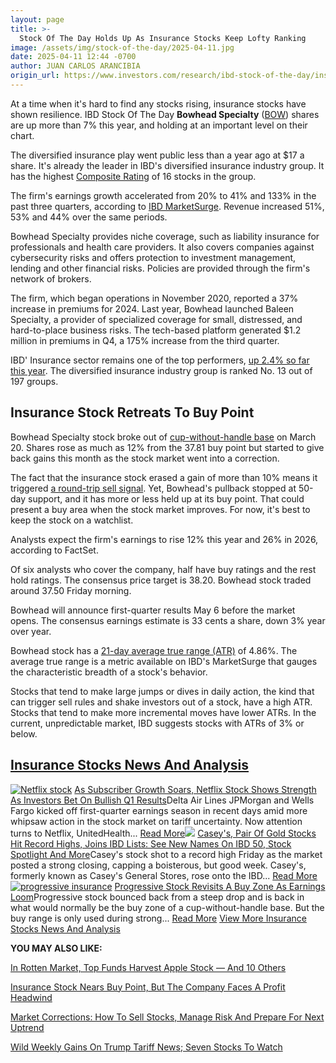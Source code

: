 ```yaml
---
layout: page
title: >-
  Stock Of The Day Holds Up As Insurance Stocks Keep Lofty Ranking
image: /assets/img/stock-of-the-day/2025-04-11.jpg
date: 2025-04-11 12:44 -0700
author: JUAN CARLOS ARANCIBIA
origin_url: https://www.investors.com/research/ibd-stock-of-the-day/insurance-stocks-bowhead-specialty-bow-stock/
---
```






At a time when it's hard to find any stocks rising, insurance stocks have shown resilience. IBD Stock Of The Day **Bowhead Specialty** ([BOW](https://research.investors.com/quote.aspx?symbol=BOW)) shares are up more than 7% this year, and holding at an important level on their chart.


The diversified insurance play went public less than a year ago at $17 a share. It's already the leader in IBD's diversified insurance industry group. It has the highest [Composite Rating](https://www.investors.com/how-to-invest/investors-corner/how-to-research-growth-stocks/) of 16 stocks in the group.




The firm's earnings growth accelerated from 20% to 41% and 133% in the past three quarters, according to [IBD MarketSurge](https://get.investors.com/marketsurge/?artProdLink=MarketSurge). Revenue increased 51%, 53% and 44% over the same periods.


Bowhead Specialty provides niche coverage, such as liability insurance for professionals and health care providers. It also covers companies against cybersecurity risks and offers protection to investment management, lending and other financial risks. Policies are provided through the firm's network of brokers.


The firm, which began operations in November 2020, reported a 37% increase in premiums for 2024. Last year, Bowhead launched Baleen Specialty, a provider of specialized coverage for small, distressed, and hard-to-place business risks. The tech-based platform generated $1.2 million in premiums in Q4, a 175% increase from the third quarter.


IBD' Insurance sector remains one of the top performers, [up 2.4% so far this year](https://www.investors.com/data-tables/ibd-smart-nyse-nasdaq-tables-apr-10-2025/). The diversified insurance industry group is ranked No. 13 out of 197 groups.


Insurance Stock Retreats To Buy Point
-------------------------------------


Bowhead Specialty stock broke out of [cup-without-handle base](https://www.investors.com/how-to-invest/investors-corner/corner-cup-without-handle/) on March 20. Shares rose as much as 12% from the 37.81 buy point but started to give back gains this month as the stock market went into a correction.



The fact that the insurance stock erased a gain of more than 10% means it triggered [a round-trip sell signal](https://www.investors.com/how-to-invest/investors-corner/amazon-stock-amzn-triggered-key-profit-taking-rule-before-flashing-sell-signals/). Yet, Bowhead's pullback stopped at 50-day support, and it has more or less held up at its buy point. That could present a buy area when the stock market improves. For now, it's best to keep the stock on a watchlist.


Analysts expect the firm's earnings to rise 12% this year and 26% in 2026, according to FactSet.


Of six analysts who cover the company, half have buy ratings and the rest hold ratings. The consensus price target is 38.20. Bowhead stock traded around 37.50 Friday morning.


Bowhead will announce first-quarter results May 6 before the market opens. The consensus earnings estimate is 33 cents a share, down 3% year over year.


Bowhead stock has a [21-day average true range (ATR)](https://www.investors.com/how-to-invest/investors-corner/average-true-range-growth-stocks-analysis/) of 4.86%. The average true range is a metric available on IBD's MarketSurge that gauges the characteristic breadth of a stock's behavior.


Stocks that tend to make large jumps or dives in daily action, the kind that can trigger sell rules and shake investors out of a stock, have a high ATR. Stocks that tend to make more incremental moves have lower ATRs. In the current, unpredictable market, IBD suggests stocks with ATRs of 3% or below.


[Insurance Stocks News And Analysis](https://www.investors.com/tag/insurance-stocks/)
-------------------------------------------------------------------------------------

[![Netflix stock](https://www.investors.com/wp-content/uploads/2022/10/Stock-Netflixsign-05-company-300x169.jpg)](https://www.investors.com/research/earnings-preview/netflix-stock-booming-subscriber-growth-q1-results/) [As Subscriber Growth Soars, Netflix Stock Shows Strength As Investors Bet On Bullish Q1 Results](https://www.investors.com/research/earnings-preview/netflix-stock-booming-subscriber-growth-q1-results/)Delta Air Lines JPMorgan and Wells Fargo kicked off first-quarter earnings season in recent days amid more whipsaw action in the stock market on tariff uncertainty. Now attention turns to Netflix, UnitedHealth... [Read More](https://www.investors.com/research/earnings-preview/netflix-stock-booming-subscriber-growth-q1-results/)[![](https://www.investors.com/wp-content/uploads/2018/03/ibdstocksupdate2-300x169.jpg)](https://www.investors.com/research/caseys-pair-of-gold-stocks-hit-record-highs-joins-ibd-lists-see-new-names-on-ibd-50-stock-spotlight-and-more/) [Casey's, Pair Of Gold Stocks Hit Record Highs, Joins IBD Lists: See New Names On IBD 50, Stock Spotlight And More](https://www.investors.com/research/caseys-pair-of-gold-stocks-hit-record-highs-joins-ibd-lists-see-new-names-on-ibd-50-stock-spotlight-and-more/)Casey's stock shot to a record high Friday as the market posted a strong closing, capping a boisterous, but good week. Casey's, formerly known as Casey's General Stores, rose onto the IBD... [Read More](https://www.investors.com/research/caseys-pair-of-gold-stocks-hit-record-highs-joins-ibd-lists-see-new-names-on-ibd-50-stock-spotlight-and-more/)[![progressive insurance](https://www.investors.com/wp-content/uploads/2023/10/Stock-Progressive-insur-shut-300x153.jpg)](https://www.investors.com/stock-lists/ibd-big-cap-20/progressive-stock-pgr-insurance/) [Progressive Stock Revisits A Buy Zone As Earnings Loom](https://www.investors.com/stock-lists/ibd-big-cap-20/progressive-stock-pgr-insurance/)Progressive stock bounced back from a steep drop and is back in what would normally be the buy zone of a cup-without-handle base. But the buy range is only used during strong... [Read More](https://www.investors.com/stock-lists/ibd-big-cap-20/progressive-stock-pgr-insurance/)
[View More Insurance Stocks News And Analysis](https://www.investors.com/tag/insurance-stocks/)


**YOU MAY ALSO LIKE:**


[In Rotten Market, Top Funds Harvest Apple Stock — And 10 Others](https://www.investors.com/etfs-and-funds/mutual-funds/apple-stock-meta-robinhood-walmart-lead-new-buys-by-best-mutual-funds/)


[Insurance Stock Nears Buy Point, But The Company Faces A Profit Headwind](https://www.investors.com/research/travelers-stock-trv-insurance/)


[Market Corrections: How To Sell Stocks, Manage Risk And Prepare For Next Uptrend](https://www.investors.com/how-to-invest/stock-market-corrections-how-to-sell-stocks-manage-risk-and-prepare-for-next-uptrend/)


[Wild Weekly Gains On Trump Tariff News; Seven Stocks To Watch](https://www.investors.com/market-trend/stock-market-today/dow-jones-futures-trump-tariff-news-palantir-stocks/)




